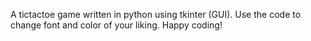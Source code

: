 A tictactoe game written in python using tkinter (GUI). Use the code to change font and color of your liking. Happy coding!
